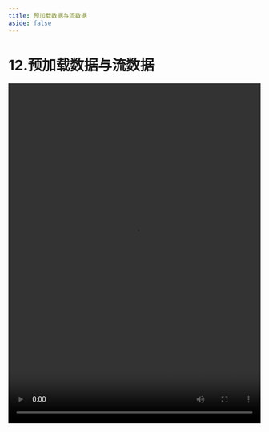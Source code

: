 ```yaml
---
title: 预加载数据与流数据
aside: false
---
```


# 12.预加载数据与流数据

<video autoplay src="http://qn.chinavanes.com/nodejs/module-20/12.预加载数据与流数据.mp4" controls controlsList="nodownload" width="100%" height="680"/>

